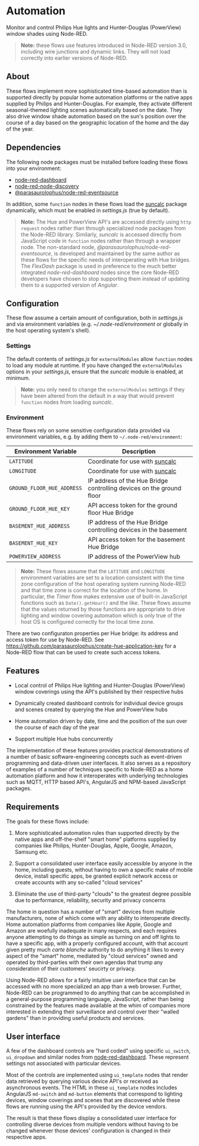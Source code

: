 # Automation

Monitor and control Philips Hue lights and Hunter-Douglas (PowerView)
window shades using Node-RED.

> **Note:** these flows use features introduced in Node-RED version 3.0,
> including wire junctions and dynamic links. They will not load
> correctly into earlier versions of Node-RED.

## About

These flows implement more sophisticated time-based automation than is
supported directly by popular home automation platforms or the native
apps supplied by Philips and Hunter-Douglas. For example, they activate
different seasonal-themed lighting scenes automatically based on the
date. They also drive window shade automation based on the sun's
position over the course of a day based on the geographic location
of the home and the day of the year.

## Dependencies

The following node packages must be installed before loading these
flows into your environment:

- [node-red-dashboard](https://flows.nodered.org/node/node-red-dashboard)
- [node-red-node-discovery](https://flows.nodered.org/node/node-red-node-discovery)
- [@parasaurolophus/node-red-eventsource](https://flows.nodered.org/node/@parasaurolophus/node-red-eventsource)

In addition, some `function` nodes in these flows load the
[suncalc](https://www.npmjs.com/package/suncalc) package dynamically,
which must be enabled in _settings.js_ (true by default).

> **Note:** The Hue and PowerView API's are accessed directly using
> `http request` nodes rather than through specialized node packages
> from the Node-RED library. Similarly, _suncalc_ is accessed directly
> from JavaScript code in `function` nodes rather than through a
> wrapper node. The non-standard node, _@parasaurolophus/node-red-eventsource_,
> is developed and maintained by the same author as these flows for the
> specific needs of interoperating with Hue bridges. The _FlexDash_
> package is used in preference to the much better integrated
> _node-red-dashboard_ nodes since the core Node-RED developers have chosen
> to stop supporting them instead of updating them to a supported version
> of _Angular_.

## Configuration

These flow assume a certain amount of configuration, both in
_settings.js_ and via environment variables
(e.g. _~/.node-red/environment_ or globally in the host operating
system's shell).

### Settings

The default contents of _settings.js_ for `externalModules` allow
`function` nodes to load any module at runtime. If you have changed
the `externalModules` options in your _settings.js_, ensure that the
_suncalc_ module is enabled, at minimum.

> **Note:** you only need to change the `externalModules` settings if
> they have been altered from the default in a way that would prevent
> `function` nodes from loading _suncalc_.

### Environment

These flows rely on some sensitive configuration data provided via
environment variables, e.g. by adding them to
`~/.node-red/environment`:

| Environment Variable       | Description                                                              |
|----------------------------|--------------------------------------------------------------------------|
| `LATITUDE`                 | Coordinate for use with [suncalc](https://www.npmjs.com/package/suncalc) |
| `LONGITUDE`                | Coordinate for use with [suncalc](https://www.npmjs.com/package/suncalc) |
| `GROUND_FLOOR_HUE_ADDRESS` | IP address of the Hue Bridge controlling devices on the ground floor     |
| `GROUND_FLOOR_HUE_KEY`     | API access token for the ground floor Hue Bridge                         |
| `BASEMENT_HUE_ADDRESS`     | IP address of the Hue Bridge controlling devices in the basement         |
| `BASEMENT_HUE_KEY`         | API access token for the basement Hue Bridge                             |
| `POWERVIEW_ADDRESS`        | IP address of the PowerView hub                                          |

> **Note:** These flows assume that the `LATITUDE` and `LONGITUDE`
> environment variables are set to a location consistent with the time
> zone configuration of the host operating system running Node-RED
> and that time zone is correct for the location of the home. In
> particular, the _Timer_ flow makes extensive use of built-in
> JavaScript functions such as `Date().getHour()` and the like.
> These flows assume that the values returned by those functions are
> appropriate to drive lighting and window covering automation which
> is only true of the host OS is configured correctly for the local
> time zone.

There are two configuraton properties per Hue bridge: its address and
access token for use by Node-RED. See
<https://github.com/parasaurolophus/create-hue-application-key> for
a Node-RED flow that can be used to create such access tokens.

## Features

- Local control of Philips Hue lighting and Hunter-Douglas (PowerView)
  window coverings using the API's published by their respective
  hubs

- Dynamically created dashboard controls for individual device groups
  and scenes created by querying the Hue and PowerView hubs

- Home automation driven by date, time and the position of the sun
  over the course of each day of the year

- Support multiple Hue hubs concurrently

The implementation of these  features provides practical demonstrations
of a number of basic software-engineering concepts such as event-driven
programming and data-driven user interfaces. It also serves as a
repository of examples of a number of techniques specific to Node-RED as
a home automation platform and how it interoperates with underlying
technologies such as MQTT, HTTP based API's, AngularJS and NPM-based
JavaScript packages.

## Requirements

The goals for these flows include:

1. More sophisticated automation rules than supported directly by
   the native apps and off-the-shelf "smart home" platforms supplied
   by companies like Philips, Hunter-Douglas, Apple, Google, Amazon,
   Samsung etc.

2. Support a consolidated user interface easily accessible by anyone
   in the home, including guests, without having to own a specific
   make of mobile device, install specific apps, be granted explicit
   network access or create accounts with any so-called "cloud services"

3. Eliminate the use of third-party "clouds" to the greatest degree
   possible due to performance, reliability, security and privacy
   concerns

The home in question has a number of "smart" devices from multiple
manufacturers, none of which come with any ability to interoperate
directly. Home automation platforms from companies like Apple, Google
and Amazon are woefully inadequate in many respects, and each requires
anyone attempting to do things as simple as turning on and off lights to
have a specific app, with a properly configured account, with that
account given pretty much _carte blanche_ authority to do anything it
likes to every aspect of the "smart" home, mediated by "cloud services"
owned and operated by third-parties with their own agendas that trump
any consideration of their customers' seucirty or privacy.

Using Node-RED allows for a fairly intuitive user interface that can be
accessed with no more specialized an app than a web browser. Further,
Node-RED can be programmed to do anything that can be accomplished in a
general-purpose programming language, JavaScript, rather than being
constrained by the features made available at the whim of companies
more interested in extending their surveillance and control over their
"walled gardens" than in providing useful products and services.

## User interface

A few of the dashboard controls are "hard coded" using specific
`ui_switch`, `ui_dropdown` and similar nodes from
[node-red-dashboard](https://flows.nodered.org/node/node-red-dashboard).
These represent settings not associated with particular devices.

Most of the controls are implemented using `ui_template` nodes that
render data retrieved by querying various device API's or received
as asynchronous events. The HTML in these `ui_template` nodes
includes AngularJS `md-switch` and `md-button` elements that correspond
to lighting devices, window coverings and scenes that are discovered
while these flows are running using the API's provided by the
device vendors.

The result is that these flows display a consolidated user interface
for controlling diverse devices from multiple vendors without having
to be changed whenever those devices' configuration is changed in
their respective apps.